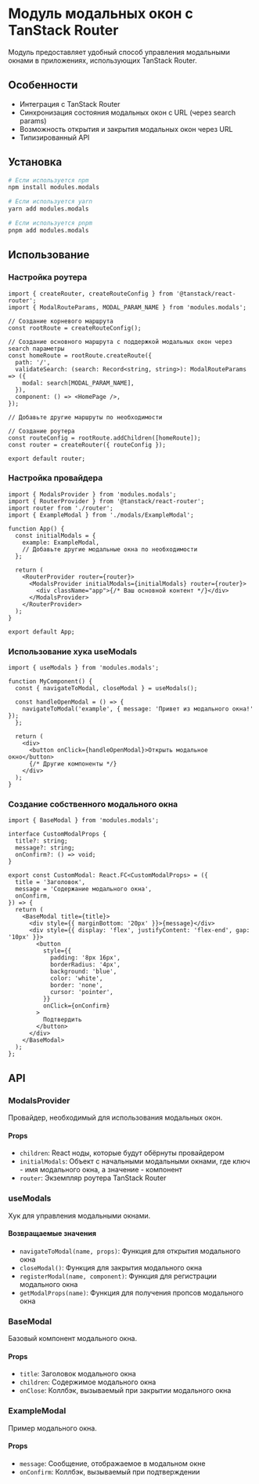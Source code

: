 # Модуль модальных окон с TanStack Router

Модуль предоставляет удобный способ управления модальными окнами в приложениях, использующих TanStack Router.

## Особенности

- Интеграция с TanStack Router
- Синхронизация состояния модальных окон с URL (через search params)
- Возможность открытия и закрытия модальных окон через URL
- Типизированный API

## Установка

```bash
# Если используется npm
npm install modules.modals

# Если используется yarn
yarn add modules.modals

# Если используется pnpm
pnpm add modules.modals
```

## Использование

### Настройка роутера

```tsx
import { createRouter, createRouteConfig } from '@tanstack/react-router';
import { ModalRouteParams, MODAL_PARAM_NAME } from 'modules.modals';

// Создание корневого маршрута
const rootRoute = createRouteConfig();

// Создание основного маршрута с поддержкой модальных окон через search параметры
const homeRoute = rootRoute.createRoute({
  path: '/',
  validateSearch: (search: Record<string, string>): ModalRouteParams => ({
    modal: search[MODAL_PARAM_NAME],
  }),
  component: () => <HomePage />,
});

// Добавьте другие маршруты по необходимости

// Создание роутера
const routeConfig = rootRoute.addChildren([homeRoute]);
const router = createRouter({ routeConfig });

export default router;
```

### Настройка провайдера

```tsx
import { ModalsProvider } from 'modules.modals';
import { RouterProvider } from '@tanstack/react-router';
import router from './router';
import { ExampleModal } from './modals/ExampleModal';

function App() {
  const initialModals = {
    example: ExampleModal,
    // Добавьте другие модальные окна по необходимости
  };

  return (
    <RouterProvider router={router}>
      <ModalsProvider initialModals={initialModals} router={router}>
        <div className="app">{/* Ваш основной контент */}</div>
      </ModalsProvider>
    </RouterProvider>
  );
}

export default App;
```

### Использование хука useModals

```tsx
import { useModals } from 'modules.modals';

function MyComponent() {
  const { navigateToModal, closeModal } = useModals();

  const handleOpenModal = () => {
    navigateToModal('example', { message: 'Привет из модального окна!' });
  };

  return (
    <div>
      <button onClick={handleOpenModal}>Открыть модальное окно</button>
      {/* Другие компоненты */}
    </div>
  );
}
```

### Создание собственного модального окна

```tsx
import { BaseModal } from 'modules.modals';

interface CustomModalProps {
  title?: string;
  message?: string;
  onConfirm?: () => void;
}

export const CustomModal: React.FC<CustomModalProps> = ({
  title = 'Заголовок',
  message = 'Содержание модального окна',
  onConfirm,
}) => {
  return (
    <BaseModal title={title}>
      <div style={{ marginBottom: '20px' }}>{message}</div>
      <div style={{ display: 'flex', justifyContent: 'flex-end', gap: '10px' }}>
        <button
          style={{
            padding: '8px 16px',
            borderRadius: '4px',
            background: 'blue',
            color: 'white',
            border: 'none',
            cursor: 'pointer',
          }}
          onClick={onConfirm}
        >
          Подтвердить
        </button>
      </div>
    </BaseModal>
  );
};
```

## API

### ModalsProvider

Провайдер, необходимый для использования модальных окон.

#### Props

- `children`: React ноды, которые будут обёрнуты провайдером
- `initialModals`: Объект с начальными модальными окнами, где ключ - имя модального окна, а значение - компонент
- `router`: Экземпляр роутера TanStack Router

### useModals

Хук для управления модальными окнами.

#### Возвращаемые значения

- `navigateToModal(name, props)`: Функция для открытия модального окна
- `closeModal()`: Функция для закрытия модального окна
- `registerModal(name, component)`: Функция для регистрации модального окна
- `getModalProps(name)`: Функция для получения пропсов модального окна

### BaseModal

Базовый компонент модального окна.

#### Props

- `title`: Заголовок модального окна
- `children`: Содержимое модального окна
- `onClose`: Коллбэк, вызываемый при закрытии модального окна

### ExampleModal

Пример модального окна.

#### Props

- `message`: Сообщение, отображаемое в модальном окне
- `onConfirm`: Коллбэк, вызываемый при подтверждении
